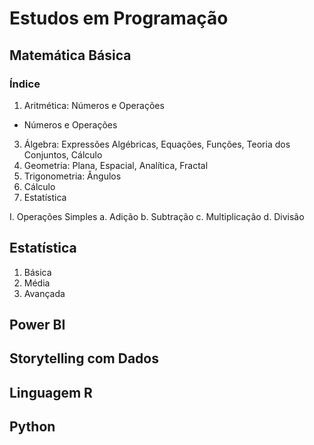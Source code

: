 # Estudos em Programação

## Matemática Básica

### Índice
1. Aritmética: Números e Operações
- Números e Operações
3. Álgebra: Expressões Algébricas, Equações, Funções, Teoria dos Conjuntos, Cálculo
4. Geometria: Plana, Espacial, Analítica, Fractal
5. Trigonometria: Ângulos
6. Cálculo
7. Estatística

I. Operações Simples
a. Adição
b. Subtração
c. Multiplicação
d. Divisão

## Estatística
1. Básica
2. Média
3. Avançada

## Power BI

## Storytelling com Dados

## Linguagem R

## Python
